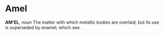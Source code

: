 # Amel

**AM'EL**, _noun_ The matter with which metallic bodies are overlaid; but its use is superseded by enamel; which see.